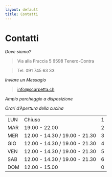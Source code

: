 ```yaml
---
layout: default
title: Contatti
---
```


Contatti 
========

*Dove siamo?*
>Via alla Fraccia 5 6598 Tenero-Contra 

>Tel. 091 745 63 33 

*Inviare un Messagio*
> <info@scarpetta.ch>

*Ampio parcheggio a disposizione*

*Orari d’Apertura della cucina*

<table id="opening_times" class="table">
	<tr>
		<td> LUN </td>
		<td>Chiuso </td>
		<td class="day">1</td>
	</tr>
	<tr>
		<td>MAR   </td>
		<td>19.00 - 22.00</td>
		<td class="day">2</td>
	</tr>
	<tr>
		<td>MER   </td>
		<td>12.00 - 14.30 / 19.00 - 21.30</td>
		<td class="day">3</td>
	</tr>
	<tr>
		<td> GIO   </td>
		<td>12.00 - 14.30 / 19.00 - 21.30</td>
		<td class="day">4</td>
	</tr>
	<tr>
		<td>VEN  </td> 
		<td>12.00 - 14.30 / 19.00 - 21.30</td>
		<td class="day">5</td>
	</tr>
	<tr>
		<td>SAB   </td>
		<td>12.00 - 14.30 / 19.00 - 21.30</td>
		<td class="day">6</td>
	</tr>
	<tr>
		<td>DOM  </td>
		<td>12.00 - 15.00 </td>
		<td class="day">0</td>
	</tr>
</table>


